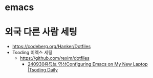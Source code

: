 # emacs


# 외국 다른 사람 세팅

- https://codeberg.org/Hanker/Dotfiles
- Tsoding 이멕스 세팅
  - https://github.com/rexim/dotfiles
    - [240930유튜브 영상Configuring Emacs on My New Laptop |Tsoding Daily](https://youtu.be/81MdyDYqB-A?si=q3lPhhQhWIFwUWz4)


